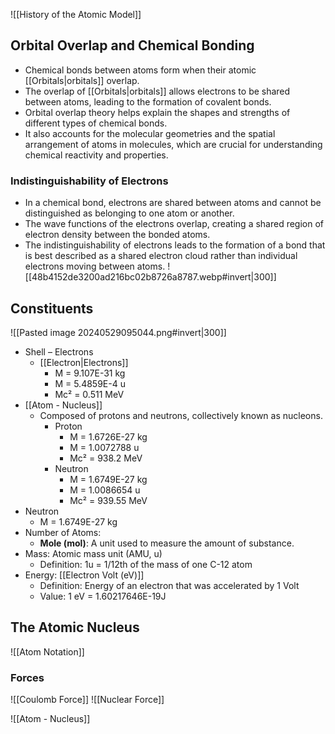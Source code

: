 
![[History of the Atomic Model]]

## Orbital Overlap and Chemical Bonding
- Chemical bonds between atoms form when their atomic [[Orbitals|orbitals]] overlap.
- The overlap of [[Orbitals|orbitals]] allows electrons to be shared between atoms, leading to the formation of covalent bonds.
- Orbital overlap theory helps explain the shapes and strengths of different types of chemical bonds.
- It also accounts for the molecular geometries and the spatial arrangement of atoms in molecules, which are crucial for understanding chemical reactivity and properties.
### Indistinguishability of Electrons
- In a chemical bond, electrons are shared between atoms and cannot be distinguished as belonging to one atom or another.
- The wave functions of the electrons overlap, creating a shared region of electron density between the bonded atoms.
- The indistinguishability of electrons leads to the formation of a bond that is best described as a shared electron cloud rather than individual electrons moving between atoms.
![[48b4152de3200ad216bc02b8726a8787.webp#invert|300]]






## Constituents
![[Pasted image 20240529095044.png#invert|300]]
- Shell – Electrons 
	- [[Electron|Electrons]] 
		- M = 9.107E-31 kg 
		- M = 5.4859E-4 u 
		- Mc² = 0.511 MeV
- [[Atom - Nucleus]] 
	- Composed of protons and neutrons, collectively known as nucleons. 
		- Proton 
			- M = 1.6726E-27 kg
			- M = 1.0072788 u 
			- Mc² = 938.2 MeV 
		- Neutron 
			- M = 1.6749E-27 kg 
			- M = 1.0086654 u 
			- Mc² = 939.55 MeV
- Neutron 
	- M = 1.6749E-27 kg
- Number of Atoms: 
	- **Mole (mol)**: A unit used to measure the amount of substance.
- Mass: Atomic mass unit (AMU, u) 
	- Definition: 1u = 1/12th of the mass of one C-12 atom
- Energy: [[Electron Volt (eV)]] 
	- Definition: Energy of an electron that was accelerated by 1 Volt 
	- Value: 1 eV = 1.60217646E-19J
## The Atomic Nucleus
![[Atom Notation]]
### Forces
![[Coulomb Force]]
![[Nuclear Force]]

![[Atom - Nucleus]]